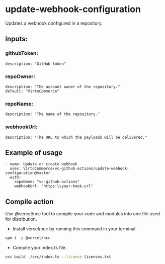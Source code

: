 # update-webhook-configuration

Updates a webhook configured in a repository.

## inputs:

### githubToken:

    description: "GitHub token"

### repoOwner:

    description: "The account owner of the repository."
    default: "VirtoCommerce"

### repoName:

    description: "The name of the repository."

### webhookUrl:

    description: "The URL to which the payloads will be delivered."



## Example of usage

```
- name: Update or create webhook
  uses: VirtoCommerce/vc-github-actions/update-webhook-configuration@master
  with:
    repoName: "vc-github-actions"
    webhookUrl: "https:\\your-hook.url"

```

## Compile action

Use @vercel/ncc tool to compile your code and modules into one file used for distribution.

- Install vercel/ncc by running this command in your terminal.

```bash
npm i -g @vercel/ncc
```

- Compile your index.ts file.

```bash
ncc build ./src/index.ts --license licenses.txt
```
